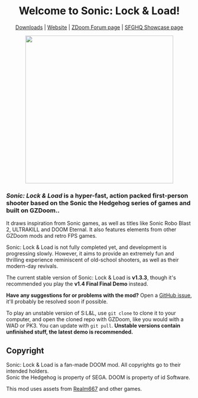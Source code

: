 <h1 align=center>Welcome to Sonic: Lock & Load!</h1>
<p align=center><a href="https://github.com/Sonic-LockandLoad/Sonic-LockandLoad/releases">Downloads</a> | <a href="https://sonic-lockandload.github.io">Website</a> | <a href="https://forum.zdoom.org/viewtopic.php?f=19&t=72593">ZDoom Forum page</a> | <a href="https://sonicfangameshq.com/forums/showcase/sonic-lock-load.1199">SFGHQ Showcase page</a></p>
<p align=center><img src="https://raw.githubusercontent.com/Sonic-LockandLoad/Sonic-LockandLoad/edge/Graphics/LOGO.png" width=400px /></p>

### *Sonic: Lock & Load* is a hyper-fast, action packed first-person shooter based on the Sonic the Hedgehog series of games and built on GZDoom..

It draws inspiration from Sonic games, as well as titles like Sonic Robo Blast 2, ULTRAKILL and DOOM Eternal. It also features elements from other GZDoom mods and retro FPS games.

Sonic: Lock & Load is not fully completed yet, and development is progressing slowly. However, it aims to provide an extremely fun and thrilling experience reminiscent of old-school shooters, as well as their modern-day revivals.

The current stable version of Sonic: Lock & Load is **v1.3.3**, though it's recommended you play the **v1.4 Final Final Demo** instead.

**Have any suggestions for or problems with the mod?** Open a [GitHub issue](https://github.com/Sonic-LockandLoad/Sonic-LockandLoad/issues/new/choose), it'll probably be resolved soon if possible.

To play an unstable version of S:L&L, use `git clone` to clone it to your computer, and open the cloned repo with GZDoom, like you would with a WAD or PK3. You can update with `git pull`. **Unstable versions contain unfinished stuff, the latest demo is recommended.**

## Copyright
Sonic: Lock & Load is a fan-made DOOM mod. All copyrights go to their intended holders.<br>
Sonic the Hedgehog is property of SEGA. DOOM is property of id Software.

This mod uses assets from [Realm667](https://www.realm667.com) and other games.
